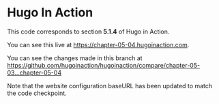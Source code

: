 Hugo In Action
===============

This code corresponds to section **5.1.4** of Hugo in Action.

You can see this live at https://chapter-05-04.hugoinaction.com.

You can see the changes made in this branch at https://github.com/hugoinaction/hugoinaction/compare/chapter-05-03...chapter-05-04

Note that the website configuration baseURL has been updated to match the code checkpoint.
